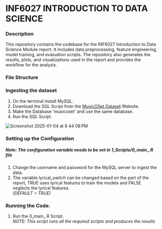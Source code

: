 # INF6027 INTRODUCTION TO DATA SCIENCE
### Description
This repository contains the codebase for the INF6027 Introduction to Data Science Module report. It includes data preprocessing, feature engineering, model training, and evaluation scripts. The repository also generates the results, plots, and visualizations used in the report and provides the workflow for the analysis.

### File Structure


### Ingesting the dataset
1. On the terminal install MySQL.
2. Download the SQL Script from the [MusicOSet Dataset](https://marianaossilva.github.io/DSW2019/index.html#relational>) Website.
3. Make the Database 'musicoset' and use the same database.
4. Run the SQL Script.
   
![Screenshot 2025-01-04 at 8 44 08 PM](https://github.com/user-attachments/assets/72af55fc-2b9b-4315-a4f9-c8feada97bc1)

### Setting up the Configuration
##### Note: The configuration variable needs to be set in 1_Scripts/0_main_.R file
1. Change the username and password for the MySQL server to ingest the data.
2. The variable lyrical_switch can be changed based on the part of the report, TRUE uses lyrical features to train the models and FALSE neglects the lyrical features. </br>
*(DEFAULT = TRUE)*

### Running the Code.
1. Run the 0_main_.R Script. </br>
*NOTE: This script runs all the required scripts and produces the results*
